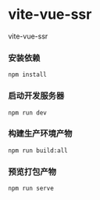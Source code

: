 # vite-vue-ssr
vite-vue-ssr

### 安装依赖

```
npm install
```


### 启动开发服务器
```
npm run dev
```

### 构建生产环境产物
```
npm run build:all
```

### 预览打包产物
```
npm run serve
```

